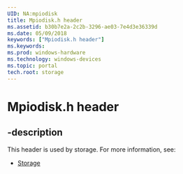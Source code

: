 ```yaml
---
UID: NA:mpiodisk
title: Mpiodisk.h header
ms.assetid: b30b7e2a-2c2b-3296-ae03-7e4d3e36339d
ms.date: 05/09/2018
keywords: ["Mpiodisk.h header"]
ms.keywords: 
ms.prod: windows-hardware
ms.technology: windows-devices
ms.topic: portal
tech.root: storage
---
```


# Mpiodisk.h header


## -description


This header is used by storage. For more information, see:

- [Storage](../_storage/index.md)

